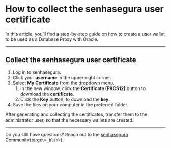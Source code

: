 # How to collect the senhasegura user certificate

In this article, you’ll find a step-by-step guide on how to create a user wallet to be used as a Database Proxy with Oracle. 

---
## Collect the senhasegura user certificate

1. Log in to senhasegura.
2. Click your **username** in the upper-right corner.
3. Select **My Certificate** from the dropdown menu.
    1. In the new window, click the **Certificate (PKCS12)** button to download the **certificate**.
    2. Click the **Key** button, to download the **key**.
4. Save the files on your computer in the preferred folder.

After generating and collecting the certificates, transfer them to the administrator user, so that the necessary wallets are created.

---
Do you still have questions? Reach out to the [senhasegura Community](https://community.senhasegura.io/){target=`_blank`}.
